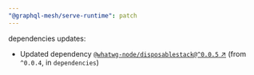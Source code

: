 ```yaml
---
"@graphql-mesh/serve-runtime": patch
---
```

dependencies updates:
  - Updated dependency [`@whatwg-node/disposablestack@^0.0.5` ↗︎](https://www.npmjs.com/package/@whatwg-node/disposablestack/v/0.0.5) (from `^0.0.4`, in `dependencies`)
